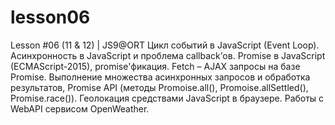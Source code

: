 # lesson06
Lesson #06 (11 &amp; 12) | JS9@ORT Цикл событий в JavaScript (Event Loop). Асинхронность в JavaScript и проблема callback’ов. Promise в JavaScript (ECMAScript-2015), promise'фикация. Fetch – AJAX запросы на базе Promise. Выполнение множества асинхронных запросов и обработка результатов, Promise API (методы Promoise.all(), Promoise.allSettled(), Promise.race()). Геолокация средствами JavaScript в браузере. Работы с WebAPI сервисом OpenWeather.

